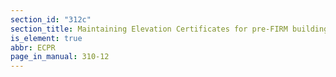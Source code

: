 ```yaml
---
section_id: "312c"
section_title: Maintaining Elevation Certificates for pre-FIRM buildings
is_element: true
abbr: ECPR
page_in_manual: 310-12
---
```

